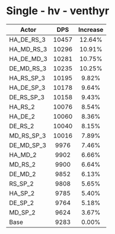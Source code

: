 # Single - hv - venthyr
| Actor | DPS | Increase |
|---|:---:|:---:|
|HA_DE_RS_3|10457|12.64%|
|HA_MD_RS_3|10296|10.91%|
|HA_DE_MD_3|10281|10.75%|
|DE_MD_RS_3|10235|10.25%|
|HA_RS_SP_3|10195|9.82%|
|HA_DE_SP_3|10178|9.64%|
|DE_RS_SP_3|10158|9.43%|
|HA_RS_2|10076|8.54%|
|HA_DE_2|10060|8.36%|
|DE_RS_2|10040|8.15%|
|MD_RS_SP_3|10016|7.89%|
|DE_MD_SP_3|9976|7.46%|
|HA_MD_2|9902|6.66%|
|MD_RS_2|9900|6.64%|
|DE_MD_2|9852|6.13%|
|RS_SP_2|9808|5.65%|
|HA_SP_2|9785|5.40%|
|DE_SP_2|9764|5.18%|
|MD_SP_2|9624|3.67%|
|Base|9283|0.00%|

